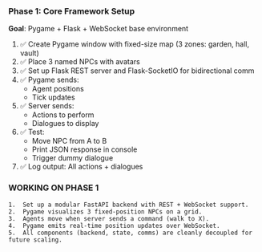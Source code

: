 ### **Phase 1: Core Framework Setup**

**Goal**: Pygame + Flask + WebSocket base environment

1. ✅ Create Pygame window with fixed-size map (3 zones: garden, hall, vault)
2. ✅ Place 3 named NPCs with avatars
3. ✅ Set up Flask REST server and Flask-SocketIO for bidirectional comm
4. ✅ Pygame sends:
    - Agent positions
    - Tick updates
5. ✅ Server sends:
    - Actions to perform
    - Dialogues to display
6. ✅ Test:
    - Move NPC from A to B
    - Print JSON response in console
    - Trigger dummy dialogue
7. ✅ Log output: All actions + dialogues


### WORKING ON PHASE 1
	1.	Set up a modular FastAPI backend with REST + WebSocket support.
	2.	Pygame visualizes 3 fixed-position NPCs on a grid.
	3.	Agents move when server sends a command (walk to X).
	4.	Pygame emits real-time position updates over WebSocket.
	5.	All components (backend, state, comms) are cleanly decoupled for future scaling.

